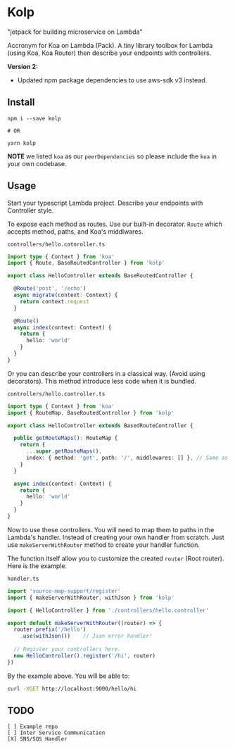 # Kolp

"jetpack for building microservice on Lambda"

Accronym for Koa on Lambda (Pack). A tiny library toolbox for Lambda (using Koa, Koa Router) then describe your endpoints with controllers.

**Version 2:**

- Updated npm package dependencies to use aws-sdk v3 instead.

## Install

```
npm i --save kolp

# OR

yarn kolp
```

**NOTE** we listed `koa` as our `peerDependencies` so please include the `koa` in your own codebase.

## Usage

Start your typescript Lambda project. Describe your endpoints with Controller style.

To expose each method as routes. Use our built-in decorator. `Route` which accepts method, paths, and Koa's middlwares.

`controllers/hello.cotnroller.ts`

```ts
import type { Context } from 'koa'
import { Route, BaseRoutedController } from 'kolp'

export class HelloController extends BaseRoutedController {

  @Route('post', '/echo')
  async migrate(context: Context) {
    return context.request
  }

  @Route()
  async index(context: Context) {
    return {
      hello: 'world'
    }
  }
}
```

Or you can describe your controllers in a classical way. (Avoid using decorators). This method introduce less code when it is bundled.

`controllers/hello.controller.ts`

```ts
import type { Context } from 'koa'
import { RouteMap, BaseRoutedController } from 'kolp'

export class HelloController extends BasedRouteController {

  public getRouteMaps(): RouteMap {
    return {
      ...super.getRouteMaps(),
      index: { method: 'get', path: '/', middlewares: [] }, // Same as our decorator above.
    }
  }

  async index(context: Context) {
    return {
      hello: 'world'
    }
  }
}
```

Now to use these controllers. You will need to map them to paths in the Lambda's handler. Instead of creating your own handler from scratch. Just use `makeServerWithRouter` method to create your handler function.

The function itself allow you to customize the created `router` (Root router). Here is the example.

`handler.ts`

```ts
import 'source-map-support/register'
import { makeServerWithRouter, withJson } from 'kolp'

import { HelloController } from './controllers/hello.controller'

export default makeServerWithRouter((router) => {
  router.prefix('/hello')
    .use(withJson())    // Json error handler!
  
  // Register your controllers here.
  new HelloController().register('/hi', router)
})
```

By the example above. You will be able to:

```bash
curl -XGET http://localhost:9000/hello/hi
```

## TODO

```
[ ] Example repo
[ ] Inter Service Communication
[X] SNS/SQS Handler
```
